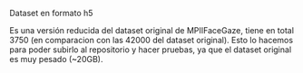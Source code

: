 Dataset en formato h5

Es una versión reducida del dataset original de MPIIFaceGaze, tiene en total 3750 (en comparacion con las 42000 del dataset original). Esto lo hacemos para poder subirlo al repositorio y hacer pruebas, ya que el dataset original es muy pesado (~20GB).